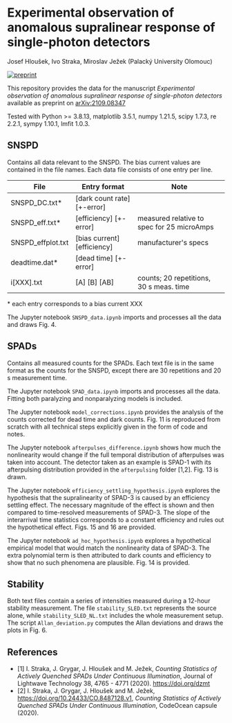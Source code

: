 # Experimental observation of anomalous supralinear response of single-photon detectors
Josef Hloušek, Ivo Straka, Miroslav Ježek (Palacký University Olomouc)

[![preprint](https://img.shields.io/badge/arXiv-2109.08347-b31b1b.svg)](https://arxiv.org/abs/2109.08347)

This repository provides the data for the manuscript *Experimental observation of anomalous supralinear response of single-photon detectors* available as preprint on [arXiv:2109.08347](https://arxiv.org/abs/2109.08347)

Tested with Python >= 3.8.13, matplotlib 3.5.1, numpy 1.21.5, scipy 1.7.3, re 2.2.1, sympy 1.10.1, lmfit 1.0.3.

## SNSPD

Contains all data relevant to the SNSPD. The bias current values are contained in the file names. Each data file consists of one entry per line. 

| File              | Entry format                | Note                                       |
|-------------------|-----------------------------|--------------------------------------------|
| SNSPD_DC.txt*     | [dark count rate] [+-error] |                                            |
| SNSPD_eff.txt*    | [efficiency] [+-error]      | measured relative to spec for 25 microAmps |
| SNSPD_effplot.txt | [bias current] [efficiency] | manufacturer's specs                       |
| deadtime.dat*     | [dead time] [+-error]       |                                            |
| i[XXX].txt        | [A] [B] [AB]                | counts; 20 repetitions, 30 s meas. time    |

\* each entry corresponds to a bias current XXX

The Jupyter notebook `SNSPD_data.ipynb` imports and processes all the data and draws Fig. 4.

## SPADs

Contains all measured counts for the SPADs. Each text file is in the same format as the counts for the SNSPD, except there are 30 repetitions and 20 s measurement time.

The Jupyter notebook `SPAD_data.ipynb` imports and processes all the data. Fitting both paralyzing and nonparalyzing models is included.

The Jupyter notebook `model_corrections.ipynb` provides the analysis of the counts corrected for dead time and dark counts. Fig. 11 is reproduced from scratch with all technical steps explicitly given in the form of code and notes.

The Jupyter notebook `afterpulses_difference.ipynb` shows how much the nonlinearity would change if the full temporal distribution of afterpulses was taken into account. The detector taken as an example is SPAD-1 with its afterpulsing distribution provided in the `afterpulsing` folder \[1,2\]. Fig. 13 is drawn.

The Jupyter notebook `efficiency_settling_hypothesis.ipynb` explores the hypothesis that the supralinearity of SPAD-3 is caused by an efficiency settling effect. The necessary magnitude of the effect is shown and then compared to time-resolved measurements of SPAD-3. The slope of the interarrival time statistics corresponds to a constant efficiency and rules out the hypothetical effect. Figs. 15 and 16 are provided.

The Jupyter notebook `ad_hoc_hypothesis.ipynb` explores a hypothetical empirical model that would match the nonlinearity data of SPAD-3. The extra polynomial term is then attributed to dark counts and efficiency to show that no such phenomena are plausible. Fig. 14 is provided.

## Stability

Both text files contain a series of intensities measured during a 12-hour stability measurement. The file `stability_SLED.txt` represents the source alone, while `stability_SLED_NL.txt` includes the whole measurement setup. The script `Allan_deviation.py` computes the Allan deviations and draws the plots in Fig. 6.

## References

* \[1\] I. Straka, J. Grygar, J. Hloušek and M. Ježek, *Counting Statistics of Actively Quenched SPADs Under Continuous Illumination*, Journal of Lightwave Technology 38, 4765 - 4771 (2020). https://doi.org/dzmt
* \[2\] I. Straka, J. Grygar, J. Hloušek and M. Ježek, https://doi.org/10.24433/CO.8487128.v1, *Counting Statistics of Actively Quenched SPADs Under Continuous Illumination*, CodeOcean capsule (2020).
